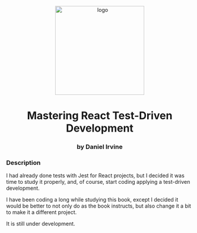 <p align="center">
  <a href="https://www.gatsbyjs.com">
    <img alt="logo" src="https://www.packtpub.com/media/catalog/product/cache/4cdce5a811acc0d2926d7f857dceb83b/b/1/b10700_cover.png" width="240" />
  </a>
</p>
<h1 align="center">
  Mastering React Test-Driven Development
</h1>
<h3 align="center">
  by Daniel Irvine
</h3>


<h3 align="left">Description</h3>

<p>I had already done tests with Jest for React projects, but I decided it was time to study it properly, and, of course, start coding applying a test-driven development.</p>
<p>I have been coding a long while studying this book, except I decided it would be better to not only do as the book instructs, but also change it a bit to make it a different project.</p>
<p>It is still under development.</p>
